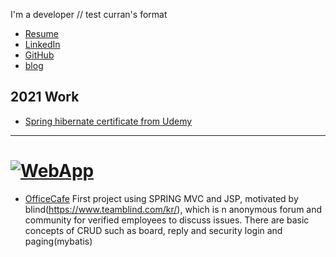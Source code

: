 I'm a developer // test curran's format

 * [Resume](https://www.notion.so/4bd77bdb726845e9925061ed58640426)
 * [LinkedIn](https://www.linkedin.com/in/jaeyun-jeong-3a32b1199/)
 * [GitHub](https://github.com/JayFreemandev)
 * [blog](https://jayfreemandev.wordpress.com/)

## 2021 Work
 * [Spring hibernate certificate from Udemy](https://www.udemy.com/course/spring-hibernate-tutorial/)
<hr>

# [![WebApp](https://user-images.githubusercontent.com/72185011/122542544-c62c5300-d065-11eb-9f03-5249a0588c9b.jpg)](https://www.youtube.com/watch?v=Tt3UGV4Hz9I)
 * [OfficeCafe](https://github.com/JayFreemandev/OfficeCafe)
 First project using SPRING MVC and JSP, motivated by blind(https://www.teamblind.com/kr/), which is n anonymous forum and community for verified employees to discuss issues. There are basic concepts of CRUD such as board, reply and security login and paging(mybatis)
